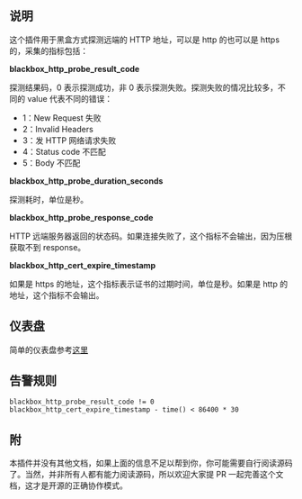 ## 说明

这个插件用于黑盒方式探测远端的 HTTP 地址，可以是 http 的也可以是 https 的，采集的指标包括：

**blackbox_http_probe_result_code**

探测结果码，0 表示探测成功，非 0 表示探测失败。探测失败的情况比较多，不同的 value 代表不同的错误：

- 1：New Request 失败
- 2：Invalid Headers
- 3：发 HTTP 网络请求失败
- 4：Status code 不匹配
- 5：Body 不匹配

**blackbox_http_probe_duration_seconds**

探测耗时，单位是秒。

**blackbox_http_probe_response_code**

HTTP 远端服务器返回的状态码。如果连接失败了，这个指标不会输出，因为压根获取不到 response。

**blackbox_http_cert_expire_timestamp**

如果是 https 的地址，这个指标表示证书的过期时间，单位是秒。如果是 http 的地址，这个指标不会输出。

## 仪表盘

简单的仪表盘参考[这里](./dash/grafana_http_01.json)

## 告警规则

```
blackbox_http_probe_result_code != 0
blackbox_http_cert_expire_timestamp - time() < 86400 * 30
```

## 附

本插件并没有其他文档，如果上面的信息不足以帮到你，你可能需要自行阅读源码了。当然，并非所有人都有能力阅读源码，所以欢迎大家提 PR 一起完善这个文档，这才是开源的正确协作模式。

